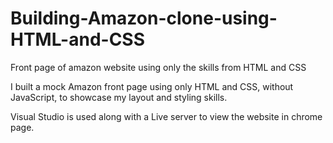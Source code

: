 # Building-Amazon-clone-using-HTML-and-CSS
Front page of amazon website using only the skills from HTML and CSS

I built a mock Amazon front page using only HTML and CSS, without JavaScript,
to showcase my layout and styling skills.

Visual Studio is used along with a Live server to view the website in chrome page.

